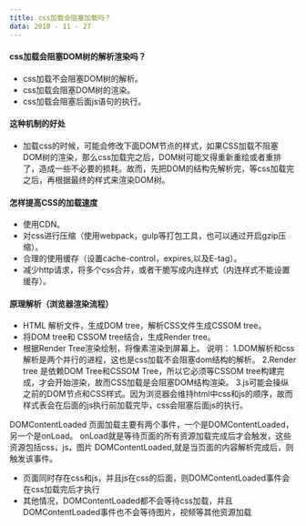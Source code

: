 ```yaml
---
title: css加载会阻塞加载吗？
data: 2018 - 11 - 27 
---
```

 #### css加载会阻塞DOM树的解析渲染吗？
 - css加载不会阻塞DOM树的解析。
 - css加载会阻塞DOM树的渲染。
 - css加载会阻塞后面js语句的执行。
 <!--MORE-->
 #### 这种机制的好处
 - 加载css的时候，可能会修改下面DOM节点的样式，如果CSS加载不阻塞DOM树的渲染，那么css加载完之后，DOM树可能又得重新重绘或者重排了，造成一些不必要的损耗。故而，先把DOM的结构先解析完，等css加载完之后，再根据最终的样式来渲染DOM树。
 #### 怎样提高CSS的加载速度
 - 使用CDN。
 - 对css进行压缩（使用webpack，gulp等打包工具，也可以通过开启gzip压缩）。
 - 合理的使用缓存（设置cache-control，expires,以及E-tag）。
 - 减少http请求，将多个css合并，或者干脆写成内连样式（内连样式不能设置缓存）。

 #### 原理解析（浏览器渲染流程）
 - HTML 解析文件，生成DOM tree，解析CSS文件生成CSSOM tree。
 - 将DOM tree和 CSSOM tree结合，生成Render tree。
 - 根据Render Tree渲染绘制，将像素渲染到屏幕上。
说明：
1.DOM解析和css解析是两个并行的进程，这也是css加载不会阻塞dom结构的解析。
2.Render tree 是依赖DOM Tree和CSSOM Tree，所以它必须等CSSOM tree构建完成，才会开始渲染，故而CSS加载是会阻塞DOM结构渲染。
3.js可能会操纵之前的DOM节点和CSS样式。因为浏览器会维持html中css和js的顺序，故而样式表会在后面的js执行前加载完毕，css会阻塞后面js的执行。

DOMContentLoaded
页面加载主要有两个事件，一个是DOMContentLoaded，另一个是onLoad。
onLoad就是等待页面的所有资源加载完成后才会触发，这些资源包括css，js，图片
DOMContentLoaded,就是当页面的内容解析完成后，则触发该事件。
- 页面同时存在css和js，并且js在css的后面，则DOMContentLoaded事件会在css加载完后才执行
- 其他情况，DOMContentLoaded都不会等待css加载，并且DOMContentLoaded事件也不会等待图片，视频等其他资源加载